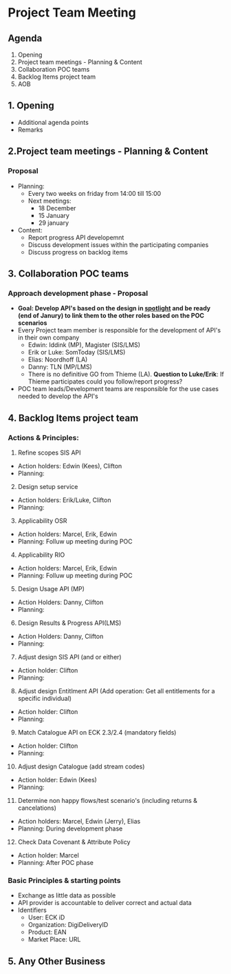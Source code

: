 # Project Team Meeting

## Agenda
1. Opening
2. Project team meetings - Planning & Content
3. Collaboration POC teams
4. Backlog Items project team
5. AOB

## 1. Opening
- Additional agenda points
- Remarks

## 2.Project team meetings - Planning & Content

### Proposal
- Planning:
   - Every two weeks on friday from 14:00 till 15:00
   - Next meetings:
      - 18 December
      - 15 January
      - 29 january
- Content:
    - Report progress API developemnt
    - Discuss development issues within the participating companies
    - Discuss progress on backlog items

## 3. Collaboration POC teams

### Approach development phase - Proposal
- **Goal: Develop API's based on the design in [spotlight](https://stichtingsem.stoplight.io/) and be ready (end of Janury) to link them to the other roles based on the POC scenarios**
- Every Project team member is responsible for the development of API's in their own company
    - Edwin: Iddink (MP), Magister (SIS/LMS)
    - Erik or Luke: SomToday (SIS/LMS)
    - Elias: Noordhoff (LA)
    - Danny: TLN (MP/LMS)
    - There is no definitive GO from Thieme (LA). **Question to Luke/Erik**: If Thieme participates could you follow/report progress?
- POC team leads/Development teams are responsible for the use cases needed to develop the API's

## 4. Backlog Items project team

### Actions & Principles:
1. Refine scopes SIS API
  - Action holders: Edwin (Kees), Clifton
  - Planning:
2. Design setup service
  - Action holders: Erik/Luke, Clifton
  - Planning:
3. Applicability OSR
  - Action holders: Marcel, Erik, Edwin
  - Planning: Folluw up meeting during POC
4. Applicability RIO
  - Action holders: Marcel, Erik, Edwin
  - Planning: Folluw up meeting during POC
5. Design Usage API (MP)
  - Action Holders: Danny, Clifton
  - Planning:
6. Design Results & Progress API(LMS)
  - Action Holders: Danny, Clifton
  - Planning:
7. Adjust design SIS API (and or either)
  - Action holder: Clifton
  - Planning: 
8. Adjust design Entitlment API (Add operation: Get all entitlements for a specific individual)
  - Action holder: Clifton
  - Planning: 
9. Match Catalogue API on ECK 2.3/2.4 (mandatory fields)
  - Action holder: Clifton
  - Planning: 
10. Adjust design Catalogue (add stream codes)
  - Action holder: Edwin (Kees)
  - Planning: 
11. Determine non happy flows/test scenario's (including returns & cancelations)
  - Action holders: Marcel, Edwin (Jerry), Elias
  - Planning: During development phase
12. Check Data Covenant & Attribute Policy
  - Action holder: Marcel
  - Planning: After POC phase

### Basic Principles & starting points
- Exchange as little data as possible
- API provider is accountable to deliver correct and actual data
- Identifiers
  - User: ECK iD
  - Organization: DigiDeliveryID
  - Product: EAN
  - Market Place: URL

## 5. Any Other Business
